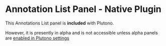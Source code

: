 # Annotation List Panel -  Native Plugin

This Annotations List panel is **included** with Plutono.

However, it is presently in alpha and is not accessible unless alpha panels are [enabled in Plutono settings](https://grafana.com/docs/grafana/latest/administration/configuration/#enable_alpha)

